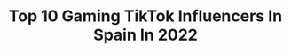 ---
title: Top 10 Gaming TikTok Influencers In Spain In 2022
description: >-
  Find top gaming TikTok influencers in Spain in 2022. Most popular hashtags: #parati #humor #gaming #gamer.
platform: TikTok
hits: 19
text_top: Discover the most popular TikTok accounts on inBeat.
text_bottom: Our platform aggregates 19 TikTok influencers like this in Spain for you to work with.
profiles:
  - username: "fpshungry"
    fullname: >-
      FPShungry
    bio: >-
      DIY Gaming Setups
    location: "Spain"
    followers: 11300
    engagement: 405
    commentsToLikes: 0.023435
    id: ckbfdewev6ntt0j233orwnpqw
    verified: false
    hashtags: "#gamingsetup, #classicgames, #pcgamingsetup, #tiktokgaming"
  - username: "redbullesp"
    fullname: >-
      Red Bull España
    bio: >-
      Aquí encontrarás baile, deporte, música, gaming y mucha adrenalina. 🤪 #TeDaAlas
    location: "Spain"
    followers: 2600000
    engagement: 1199
    commentsToLikes: 0.005050
    id: ck9jv7rzkr1b50j78otdqzqnz
    verified: true
    hashtags: "#redbull, #epicfail, #gentextraordinaria, #bike"
  - username: "xigneo"
    fullname: >-
      XIG-NEO
    bio: >-
      🔥Youtuber Canario 🇮🇨 con 110.000 suscriptores 📽 ➡️Contacto: xigneo@tkers.es⬅
    location: "Spain"
    followers: 508900
    engagement: 2040
    commentsToLikes: 0.016930
    id: ck903dx69d7jq0j788wrovsuc
    verified: false
    hashtags: "#gamer, #gaming, #fortnite, #game"
  - username: "atreyuvr"
    fullname: >-
      AtreyuVR
    bio: >-
      BeatSaber... YouTube pincha ahí 🔝🔝, Twitch ahí abajo ⬇️
    location: "Spain"
    followers: 122300
    engagement: 1942
    commentsToLikes: 0.075631
    id: ckb0m92e2crnp0j23tobyiaqk
    verified: false
    hashtags: "#beatsaber, #funny, #humor, #parati"
  - username: "blizzy23_yt"
    fullname: >-
      Blizzy 23 yt
    bio: >-
      😉Siempre humilde 😉 🔽🔽MI TWITCH WAP@S🔽🔽
    location: "Spain"
    followers: 19200
    engagement: 1229
    commentsToLikes: 0.092897
    id: ckb9jpqqnb4em0j23vjlvroix
    verified: false
    hashtags: "#viral, #videogamescomunity, #fortnite, #parati"
  - username: "cafelillo"
    fullname: >-
      cafelillo
    bio: >-
      gracias a todos por los 80k!!❤️ 🇪🇸🇯🇵 seguirme en Instagram: cafelillo_10
    location: "Spain"
    followers: 84900
    engagement: 1964
    commentsToLikes: 0.018211
    id: ckd6g4czi88jf0j23gbfv3a7q
    verified: false
    hashtags: "#comedia, #jordiwild, #humor, #pasaeltiempo"
  - username: "laurarobledo17"
    fullname: >-
      Laura Robledo ✨
    bio: >-
      
    location: "Spain"
    followers: 37600
    engagement: 1737
    commentsToLikes: 0.028408
    id: ck9017elhbgi00j7880v21a2e
    verified: false
    hashtags: "#part, #tendencias, #love, #foryoupage"
  - username: "polgamess"
    fullname: >-
      Pol Corominas
    bio: >-
      🎥 Youtuber +450k 🟢 Trovo Streamer 📍 Barcelona
    location: "Spain"
    followers: 33700
    engagement: 687
    commentsToLikes: 0.037692
    id: ckbkf1dvx5wqc0j238ljx0iz7
    verified: false
    hashtags: "#streamer, #espa, #gamer, #dog"
  - username: "1000experiencias"
    fullname: >-
      1000 Experiencias
    bio: >-
      YT 🎥 1000 Experiencias IG 📸 1000experiencias 📍 Málaga, España 🇪🇸
    location: "Spain"
    followers: 102400
    engagement: 1379
    commentsToLikes: 0.021369
    id: ckcvhevkvu4r90j231p4r28x8
    verified: false
    hashtags: "#parati, #challenge, #aprendecontiktok, #cosasdegamers"
  - username: "yspikeyness"
    fullname: >-
      Bruno 
    bio: >-
      Hi 👋🏻 I’m Bruno, I’m an actor and sometimes I record stupid videos! 🇪🇸 🇺🇸
    location: "Spain"
    followers: 4504
    engagement: 1042
    commentsToLikes: 0.042873
    id: cka0o5prl29h10i784r9bcqaf
    verified: false
    hashtags: "#foryoupage, #humorespa, #humor, #fyp"
---